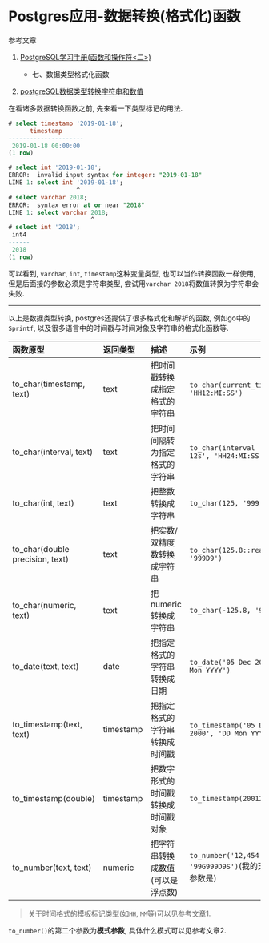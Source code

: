 # Postgres应用-数据转换(格式化)函数

参考文章

1. [PostgreSQL学习手册(函数和操作符<二>)](http://www.cnblogs.com/stephen-liu74/archive/2012/05/04/2294643.html)
    - 七、数据类型格式化函数

2. [postgreSQL数据类型转换字符串和数值](https://www.cnblogs.com/doit8791/p/5214251.html)

在看诸多数据转换函数之前, 先来看一下类型标记的用法.

```sql
# select timestamp '2019-01-18';
      timestamp
---------------------
 2019-01-18 00:00:00
(1 row)

# select int '2019-01-18';
ERROR:  invalid input syntax for integer: "2019-01-18"
LINE 1: select int '2019-01-18';
                   ^
# select varchar 2018;
ERROR:  syntax error at or near "2018"
LINE 1: select varchar 2018;
                       ^
# select int '2018';
 int4
------
 2018
(1 row)
```

可以看到, `varchar`, `int`, `timestamp`这种变量类型, 也可以当作转换函数一样使用, 但是后面接的参数必须是字符串类型, 尝试用`varchar 2018`将数值转换为字符串会失败.

------

以上是数据类型转换, postgres还提供了很多格式化和解析的函数, 例如go中的`Sprintf`, 以及很多语言中的时间戳与时间对象及字符串的格式化函数等.

|函数原型|返回类型|描述|示例|
|:-|:-|:-|:-|
|to_char(timestamp, text)|text|把时间戳转换成指定格式的字符串|`to_char(current_timestamp, 'HH12:MI:SS')`|
|to_char(interval, text)|text|把时间间隔转为指定格式的字符串|`to_char(interval '15h 2m 12s', 'HH24:MI:SS')`|
|to_char(int, text)	|text|把整数转换成字符串|`to_char(125, '999')`|
|to_char(double precision, text)|text|把实数/双精度数转换成字符串|`to_char(125.8::real, '999D9')`|
|to_char(numeric, text)|text|把numeric转换成字符串|`to_char(-125.8, '999D99S')`|
|to_date(text, text)|date|把指定格式的字符串转换成日期|`to_date('05 Dec 2000', 'DD Mon YYYY')`|
|to_timestamp(text, text)|timestamp|把指定格式的字符串转换成时间戳|`to_timestamp('05 Dec 2000', 'DD Mon YYYY')`|
|to_timestamp(double)|timestamp|把数字形式的时间戳转换成时间戳对象|`to_timestamp(200120400)`|
|to_number(text, text)|numeric|把字符串转换成数值(可以是浮点数)|`to_number('12,454.8-', '99G999D9S')`(我的天, 第二个参数是)|

> 关于时间格式的模板标记类型(如`HH`, `MM`等)可以见参考文章1.

`to_number()`的第二个参数为**模式参数**, 具体什么模式可以见参考文章2.